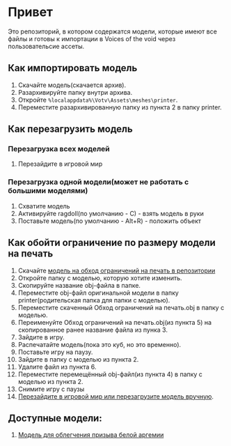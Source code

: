 # Привет
Это репозиторий, в котором содержатся модели, которые имеют все файлы и готовы к импортации в Voices of the void через пользовательсие ассеты.
## Как импортировать модель
1. Скачайте модель(скачается архив).
2. Разархивируйте папку внутри архива.
3. Откройте `%localappdata%\Votv\Assets\meshes\printer`.
4. Переместите разархивированную папку из пункта 2 в папку printer.
## Как перезагрузить модель
### Перезагрузка всех моделей
1. Перезайдите в игровой мир
### Перезагрузка одной модели(может не работать с большими моделями)
1. Схватите модель
2. Активируйте ragdoll(по умолчанию - C) - взять модель в руки
3. Поставьте модель(по умолчанию - Alt+R) - положить объект
## Как обойти ограничение по размеру модели на печать
1. Скачайте [модель на обход ограничений на печать в репозитории](https://github.com/n1458004/Model_storage/blob/main/Обход%20ограничений%20на%20печать.obj)
2. Откройте папку с моделью, которую хотите изменить.
3. Скопируйте название obj-файла в папке.
4. Переместите obj-файл оригинальной модели в папку printer(родительская папка для папки с моделью).
5. Переместите скаченный Обход ограничений на печать.obj в папку с моделью.
6. Переименуйте Обход ограничений на печать.obj(из пункта 5) на скопированное ранее название файла из пунка 3.
7. Зайдите в игру.
8. Распечатайте модель(пока это куб, но это временно).
9. Поставьте игру на паузу.
10. Зайдите в папку с моделью из пункта 2.
11. Удалите файл из пункта 6.
12. Переместите перемещённый obj-файл(из пункта 4) в папку с моделью из пункта 2.
13. Снимите игру с паузы
14. [Перезайдите в игровой мир или перезагрузите модель вручную](https://github.com/n1458004/Model_storage/blob/main/README.md#Как%20перезагрузить%20модель).
## Доступные модели:
1. [Модель для облегчения призыва белой аргемии](https://github.com/n1458004/Model_storage/blob/main/Models/WhiteArgem.zip)
